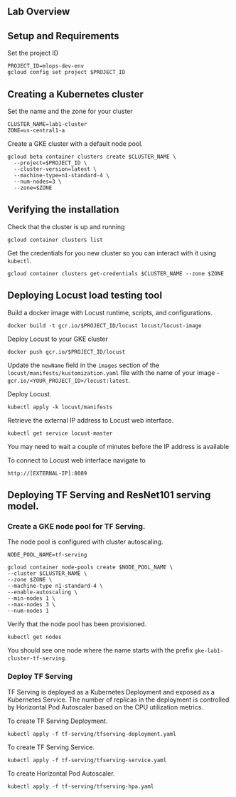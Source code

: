 ## Lab Overview
## Setup and Requirements

Set the project ID

```
PROJECT_ID=mlops-dev-env
gcloud config set project $PROJECT_ID
```

## Creating a Kubernetes cluster 

Set the name and the zone for your cluster

```
CLUSTER_NAME=lab1-cluster
ZONE=us-central1-a
```

Create a GKE cluster with a default node pool.

```
gcloud beta container clusters create $CLUSTER_NAME \
  --project=$PROJECT_ID \
  --cluster-version=latest \
  --machine-type=n1-standard-4 \
  --num-nodes=3 \
  --zone=$ZONE

```

## Verifying the installation

Check that the cluster is up and running

```
gcloud container clusters list
```

Get the credentials for you new cluster so you can interact with it using `kubectl`.

```
gcloud container clusters get-credentials $CLUSTER_NAME --zone $ZONE
```


## Deploying Locust load testing tool

Build a docker image with Locust runtime, scripts, and configurations.

```
docker build -t gcr.io/$PROJECT_ID/locust locust/locust-image
```

Deploy Locust to your GKE cluster

```
docker push gcr.io/$PROJECT_ID/locust
```

Update the `newName` field in the `images` section of the `locust/manifests/kustomization.yaml` file with the name of your image - `gcr.io/<YOUR_PROJECT_ID>/locust:latest`.

Deploy Locust.

```
kubectl apply -k locust/manifests
```

Retrieve the external IP address to Locust web interface.

```
kubectl get service locust-master
```
You may need to wait a couple of minutes before the IP address is available

To connect to Locust web interface navigate to 
```
http://[EXTERNAL-IP]:8089
```

## Deploying TF Serving and ResNet101 serving model.

### Create a GKE node pool for TF Serving. 

The node pool is configured with cluster autoscaling.

```
NODE_POOL_NAME=tf-serving

gcloud container node-pools create $NODE_POOL_NAME \
--cluster $CLUSTER_NAME \
--zone $ZONE \
--machine-type n1-standard-4 \
--enable-autoscaling \
--min-nodes 1 \
--max-nodes 3 \
--num-nodes 1
```

Verify that the node pool has been provisioned. 

```
kubectl get nodes
```
You should see one node where the name starts with the prefix `gke-lab1-cluster-tf-serving`.

### Deploy TF Serving

TF Serving is deployed as a Kubernetes Deployment and exposed as a Kubernetes Service. 
The number of replicas in the deployment is controlled by Horizontal Pod Autoscaler based on 
the CPU utilization metrics.

To create TF Serving Deployment.

```
kubectl apply -f tf-serving/tfserving-deployment.yaml
```

To create  TF Serving Service.

```
kubectl apply -f tf-serving/tfserving-service.yaml
```

To create Horizontal Pod Autoscaler.

```
kubectl apply -f tf-serving/tfserving-hpa.yaml
```



